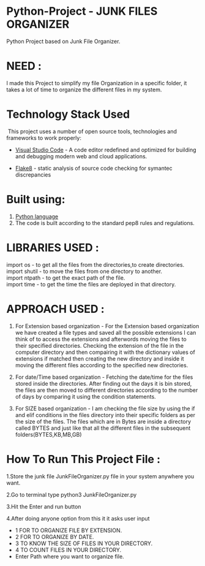 # Python-Project - JUNK FILES ORGANIZER

Python Project based on Junk File Organizer.

# NEED :

I made this Project to simplify my file Organization in a specific folder, it takes a lot of time to organize the different files in my system.

# Technology Stack Used
​
This project uses a number of open source tools, technologies and frameworks to work properly:
​

- [Visual Studio Code](https://code.visualstudio.com) - A code editor redefined and optimized for building and debugging modern web and cloud applications.

- [Flake8](https://pypi.org/project/flake8) - static analysis of source code checking for symantec discrepancies

# Built using:
1. [Python language](https://www.python.org/)
2. The code is built according to the standard pep8 rules and regulations.

# LIBRARIES USED :

import os - to get all the files from the directories,to create directories.  
import shutil - to move the files from one directory to another.  
import ntpath - to get the exact path of the file.  
import time - to get the time the files are deployed in that directory.  

# APPROACH USED :

1. For Extension based organization - For the Extension based organization we have created a file types and saved all the possible extensions I can think of to access the extensions and afterwords moving the files to their specified directories. Checking the extension of the file in the computer directory and then compairing it with the dictionary values of extensions if matched then creating the new directory and inside it moving the different files according to the specified new directories.

2. For date/Time based organization - Fetching the date/time for the files stored inside the directories. After finding out the days it is bin stored, the files are then moved to different directories according to the number of days by comparing it using the condition statements.

3. For SIZE based organization - I am checking the file size by using the if and elif conditions in the files directory into their specific folders as per the size of the files. The files which are in Bytes are inside a directory called BYTES and just like that all the different files in the subsequent folders(BYTES,KB,MB,GB)

# How To Run This Project File :

1.Store the junk file JunkFileOrganizer.py file in your system anywhere you want.

2.Go to terminal type python3 JunkFileOrganizer.py

3.Hit the Enter and run button

4.After doing anyone option from this it it asks user input

- 1 FOR TO ORGANIZE FILE BY EXTENSION.
- 2 FOR TO ORGANIZE BY DATE.
- 3 TO KNOW THE SIZE OF FILES IN YOUR DIRECTORY.
- 4 TO COUNT FILES IN YOUR DIRECTORY.
- Enter Path where you want to organize file.

